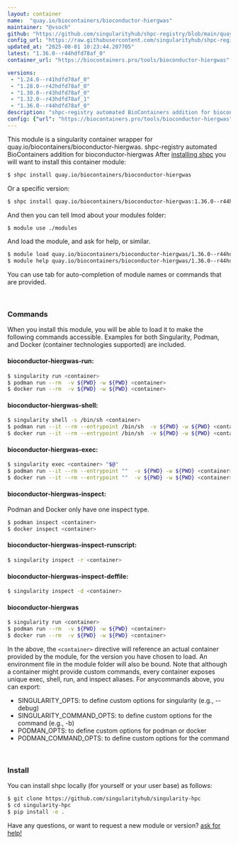 ```yaml
---
layout: container
name:  "quay.io/biocontainers/bioconductor-hiergwas"
maintainer: "@vsoch"
github: "https://github.com/singularityhub/shpc-registry/blob/main/quay.io/biocontainers/bioconductor-hiergwas/container.yaml"
config_url: "https://raw.githubusercontent.com/singularityhub/shpc-registry/main/quay.io/biocontainers/bioconductor-hiergwas/container.yaml"
updated_at: "2025-08-01 10:23:44.207705"
latest: "1.36.0--r44hdfd78af_0"
container_url: "https://biocontainers.pro/tools/bioconductor-hiergwas"

versions:
 - "1.24.0--r41hdfd78af_0"
 - "1.28.0--r42hdfd78af_0"
 - "1.30.0--r43hdfd78af_0"
 - "1.32.0--r43hdfd78af_1"
 - "1.36.0--r44hdfd78af_0"
description: "shpc-registry automated BioContainers addition for bioconductor-hiergwas"
config: {"url": "https://biocontainers.pro/tools/bioconductor-hiergwas", "maintainer": "@vsoch", "description": "shpc-registry automated BioContainers addition for bioconductor-hiergwas", "latest": {"1.36.0--r44hdfd78af_0": "sha256:558498f53776118a9b8a42d82fbdedbe17462cbd78cd45d1cbf9a91a4e87da76"}, "tags": {"1.24.0--r41hdfd78af_0": "sha256:3cfde919da0148507c6ade5febdf0ca0cd23a18952a65f870bbc2d3035c5d7ef", "1.28.0--r42hdfd78af_0": "sha256:caa10be6053a89cc11eed6dffecde474b5049e910e88ca60f4cab613377f1686", "1.30.0--r43hdfd78af_0": "sha256:e2c50ca6e9b93a88a71ee0f118ea702e233da57a8da572bedeec2f20628a1a82", "1.32.0--r43hdfd78af_1": "sha256:d23a4f52cb3f762e0f0c351908a56f6ca38cb3e9d831a4e4a50e92e7cfa91fb6", "1.36.0--r44hdfd78af_0": "sha256:558498f53776118a9b8a42d82fbdedbe17462cbd78cd45d1cbf9a91a4e87da76"}, "docker": "quay.io/biocontainers/bioconductor-hiergwas"}
---
```


This module is a singularity container wrapper for quay.io/biocontainers/bioconductor-hiergwas.
shpc-registry automated BioContainers addition for bioconductor-hiergwas
After [installing shpc](#install) you will want to install this container module:


```bash
$ shpc install quay.io/biocontainers/bioconductor-hiergwas
```

Or a specific version:

```bash
$ shpc install quay.io/biocontainers/bioconductor-hiergwas:1.36.0--r44hdfd78af_0
```

And then you can tell lmod about your modules folder:

```bash
$ module use ./modules
```

And load the module, and ask for help, or similar.

```bash
$ module load quay.io/biocontainers/bioconductor-hiergwas/1.36.0--r44hdfd78af_0
$ module help quay.io/biocontainers/bioconductor-hiergwas/1.36.0--r44hdfd78af_0
```

You can use tab for auto-completion of module names or commands that are provided.

<br>

### Commands

When you install this module, you will be able to load it to make the following commands accessible.
Examples for both Singularity, Podman, and Docker (container technologies supported) are included.

#### bioconductor-hiergwas-run:

```bash
$ singularity run <container>
$ podman run --rm  -v ${PWD} -w ${PWD} <container>
$ docker run --rm  -v ${PWD} -w ${PWD} <container>
```

#### bioconductor-hiergwas-shell:

```bash
$ singularity shell -s /bin/sh <container>
$ podman run --it --rm --entrypoint /bin/sh  -v ${PWD} -w ${PWD} <container>
$ docker run --it --rm --entrypoint /bin/sh  -v ${PWD} -w ${PWD} <container>
```

#### bioconductor-hiergwas-exec:

```bash
$ singularity exec <container> "$@"
$ podman run --it --rm --entrypoint ""  -v ${PWD} -w ${PWD} <container> "$@"
$ docker run --it --rm --entrypoint ""  -v ${PWD} -w ${PWD} <container> "$@"
```

#### bioconductor-hiergwas-inspect:

Podman and Docker only have one inspect type.

```bash
$ podman inspect <container>
$ docker inspect <container>
```

#### bioconductor-hiergwas-inspect-runscript:

```bash
$ singularity inspect -r <container>
```

#### bioconductor-hiergwas-inspect-deffile:

```bash
$ singularity inspect -d <container>
```



#### bioconductor-hiergwas

```bash
$ singularity run <container>
$ podman run --rm  -v ${PWD} -w ${PWD} <container>
$ docker run --rm  -v ${PWD} -w ${PWD} <container>
```


In the above, the `<container>` directive will reference an actual container provided
by the module, for the version you have chosen to load. An environment file in the
module folder will also be bound. Note that although a container
might provide custom commands, every container exposes unique exec, shell, run, and
inspect aliases. For anycommands above, you can export:

 - SINGULARITY_OPTS: to define custom options for singularity (e.g., --debug)
 - SINGULARITY_COMMAND_OPTS: to define custom options for the command (e.g., -b)
 - PODMAN_OPTS: to define custom options for podman or docker
 - PODMAN_COMMAND_OPTS: to define custom options for the command

<br>

### Install

You can install shpc locally (for yourself or your user base) as follows:

```bash
$ git clone https://github.com/singularityhub/singularity-hpc
$ cd singularity-hpc
$ pip install -e .
```

Have any questions, or want to request a new module or version? [ask for help!](https://github.com/singularityhub/singularity-hpc/issues)